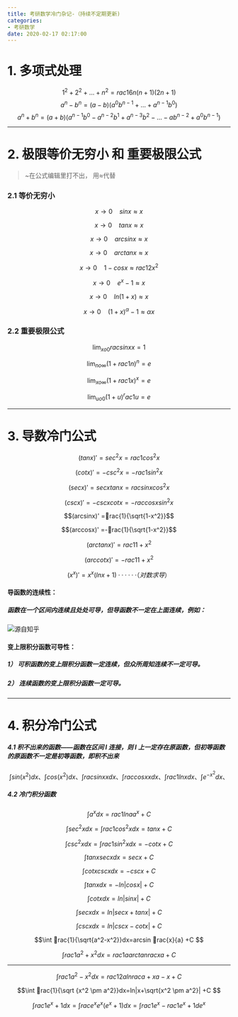 ```yaml
---
title: 考研数学冷门杂记-（持续不定期更新)
categories:
- 考研数学
date: 2020-02-17 02:17:00
---
```

# 1. 多项式处理
$$1^2+2^2+...+n^2=rac{1}{6} n(n+1)(2n+1) $$
$$a^n-b^n=(a-b)(a^0b^{n-1}+...+a^{n-1}b^0)$$
$$a^n+b^n=(a+b)(a^{n−1}b^0−a^{n−2}b^1+a^{n−3}b^2−…−ab^{n−2}+a^0b^{n−1})$$

----------------
# 2. 极限等价无穷小 和 重要极限公式
>~在公式编辑里打不出， 用≈代替
###   2.1 等价无穷小 
$$x→0~~~~sinx ≈x$$

$$x→0~~~~tanx≈x$$

$$x→0~~~~arcsinx≈x$$

$$x→0~~~~arctanx≈x$$

$$x→0~~~~1-cosx≈rac{1}{2}x^ 2$$

$$x→0~~~~e^x-1≈x$$

$$x→0~~~~ln(1+x)≈x$$

$$x→0~~~~(1+x)^α-1≈αx$$

###   2.2 重要极限公式
$$\lim_{x	o0}rac{sinx}{x}=1$$

$$\lim_{n	o∞}(1+rac{1}{n})^n=e$$

$$\lim_{x	o∞}(1+rac{1}{x})^x=e$$

$$\lim_{u	o0}(1+u)^rac{1}{u}=e$$

-----------
# 3. 导数冷门公式
$$(tanx)' = sec^2x=rac{1}{cos^2x}$$

$$(cotx)' = -csc^2x=-rac{1}{sin^2x}$$

$$(secx)' = secx tanx=rac{sinx}{cos^2x}$$

$$(cscx)' =-cscxcotx=-rac{ cosx}{sin^2x}$$

$$(arcsinx)' =rac{1}{\sqrt{1-x^2}}$$

$$(arccosx)' =-rac{1}{\sqrt{1-x^2}}$$

$$(arctanx)' =rac{1}{1+x^2}$$

$$(arccotx)' =-rac{1}{1+x^2}$$

$$(x^x)' =x^x(lnx+1) ······（对数求导）$$
####    导函数的连续性：
#####     函数在一个区间内连续且处处可导，但导函数不一定在上面连续，例如：
![源自知乎](https://upload-images.jianshu.io/upload_images/19387483-370520d94e31c91d.png?imageMogr2/auto-orient/strip%7CimageView2/2/w/1240)
####    变上限积分函数可导性：
  #####     1）     可积函数的变上限积分函数一定连续，但众所周知连续不一定可导。
#####     2）      连续函数的变上限积分函数一定可导。

--------
# 4. 积分冷门公式
#####     4.1 积不出来的函数——函数在区间 I 连接，则 I 上一定存在原函数，但初等函数的原函数不一定是初等函数，即积不出来 
$$\int sin(x^2)dx  、\int cos(x^2)dx、  \int rac{sinx}{x}dx、\int rac{cosx}{x}dx、\int rac{1}{lnx}dx、\int e^{-x^2}dx、$$
#####     4.2 冷门积分函数
$$\int a^xdx=rac{1}{lna}a^x+C $$

$$\int sec^2xdx=\int rac{1}{cos^2x}dx=tanx+C $$

$$\int csc^2xdx=\int rac{1}{sin^2x}dx=-cotx+C$$

$$\int tanxsecxdx=secx+C$$

$$\int cotxcscxdx=-cscx+C$$

$$\int tanxdx=-ln|cosx|+C$$

$$\int cotxdx=ln|sinx|+C$$

$$\int secxdx=ln|secx+tanx|+C$$

$$\int cscxdx=ln|cscx-cotx|+C$$

$$\int rac{1}{\sqrt{a^2-x^2}}dx=arcsin rac{x}{a} +C $$

$$\int rac{1}{a^2+x^2}dx=rac{1}{a} arctan rac{x}{a} +C $$

--------------
$$\int rac{1}{a^2-x^2}dx=rac{1}{2a} ln rac{a+x}{a-x} +C $$

$$\int   rac{1}{\sqrt {x^2 \pm a^2}}dx=ln|x+\sqrt{x^2 \pm a^2}| +C $$

$$\int rac{1}{e^x+1}dx=\int rac{e^x}{e^x(e^x+1)}dx=\int rac{1}{e^x}-rac{1}{e^x+1}de^x $$
